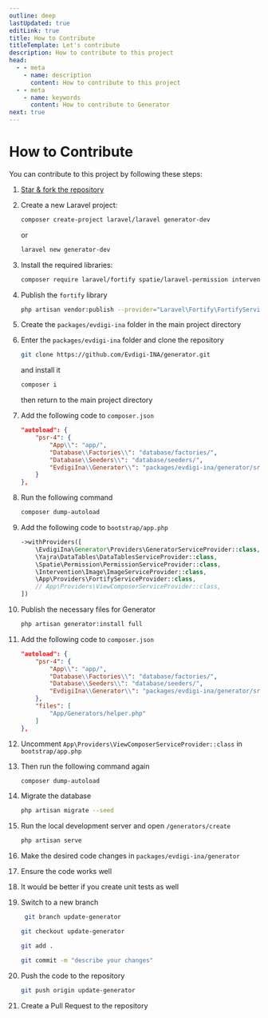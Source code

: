 ```yaml
---
outline: deep
lastUpdated: true
editLink: true
title: How to Contribute
titleTemplate: Let's contribute
description: How to contribute to this project
head:
  - - meta
    - name: description
      content: How to contribute to this project
  - - meta
    - name: keywords
      content: How to contribute to Generator
next: true
---
```


# How to Contribute

You can contribute to this project by following these steps:

1. [Star & fork the repository](https://github.com/Evdigi-INA/generator)

2. Create a new Laravel project:

    ```sh
    composer create-project laravel/laravel generator-dev
    ```

    or

    ```sh
    laravel new generator-dev
    ```

4. Install the required libraries:

    ```sh
    composer require laravel/fortify spatie/laravel-permission intervention/image "^2.0" yajra/laravel-datatables-oracle
    ```

5. Publish the `fortify` library

    ```sh
    php artisan vendor:publish --provider="Laravel\Fortify\FortifyServiceProvider"
    ```

6. Create the `packages/evdigi-ina` folder in the main project directory

7. Enter the `packages/evdigi-ina` folder and clone the repository

    ```bash
    git clone https://github.com/Evdigi-INA/generator.git
    ```

    and install it

    ```sh
    composer i
    ```
    then return to the main project directory

8. Add the following code to `composer.json`

    ```json
    "autoload": {
        "psr-4": {
            "App\\": "app/",
            "Database\\Factories\\": "database/factories/",
            "Database\\Seeders\\": "database/seeders/",
            "EvdigiIna\\Generator\\": "packages/evdigi-ina/generator/src/"
        }
    },
    ```

9. Run the following command

    ```sh
    composer dump-autoload
    ```

10. Add the following code to `bootstrap/app.php`

    ```php
    ->withProviders([
        \EvdigiIna\Generator\Providers\GeneratorServiceProvider::class,
        \Yajra\DataTables\DataTablesServiceProvider::class,
        \Spatie\Permission\PermissionServiceProvider::class,
        \Intervention\Image\ImageServiceProvider::class,
        \App\Providers\FortifyServiceProvider::class,
        // App\Providers\ViewComposerServiceProvider::class,
    ])
    ```

11. Publish the necessary files for Generator

    ```sh
    php artisan generator:install full
    ```

12. Add the following code to `composer.json`

    ```json
    "autoload": {
        "psr-4": {
            "App\\": "app/",
            "Database\\Factories\\": "database/factories/",
            "Database\\Seeders\\": "database/seeders/",
            "EvdigiIna\\Generator\\": "packages/evdigi-ina/generator/src/"
        },
        "files": [
            "App/Generators/helper.php"
        ]
    },
    ```

13. Uncomment `App\Providers\ViewComposerServiceProvider::class` in `bootstrap/app.php`

14. Then run the following command again
    ```sh
    composer dump-autoload
    ```

15. Migrate the database
    ```sh
    php artisan migrate --seed
    ```

16. Run the local development server and open `/generators/create`
    ```sh
    php artisan serve
    ```

17. Make the desired code changes in `packages/evdigi-ina/generator`

18. Ensure the code works well

19. It would be better if you create unit tests as well

20. Switch to a new branch
    ```bash
     git branch update-generator
    ```
    ```bash
    git checkout update-generator
    ```
    ```bash
    git add .
    ```
    ```bash
    git commit -m "describe your changes"
    ```

21. Push the code to the repository

    ```bash
    git push origin update-generator
    ```

22. Create a Pull Request to the repository

